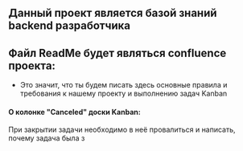 ## Данный проект является базой знаний backend разработчика
## Файл ReadMe будет являться confluence проекта:

- Это значит, что ты будем писать здесь основные правила и требования к нашему проекту и выполнению задач Kanban




#### О колонке "Canceled" доски Kanban: 

При закрытии задачи необходимо в неё провалиться и написать, почему задача была з

